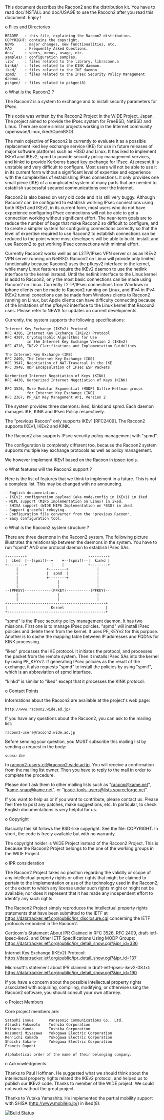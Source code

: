 This document describes the Racoon2 and the distribution kit.
You have to read doc/INSTALL and doc/USAGE to use the Racoon2
after you read this document.  Enjoy !

o Files and Directories

	README   : this file, explaining the Racoon2 distribution.
	COPYRIGHT: contains the copyright.
	NEWS     : major changes, new functionalities, etc.
	FAQ      : Frequently Asked Questions.
	doc/     : specs, memos, usage, etc.
	samples/ : configuration samples.
	lib/     : files related to the library, libracoon.a
	kinkd/   : files related to the KINK daemon.
	iked/    : files related to the IKE daemon.
	spmd/    : files related to the IPsec Security Policy Management daemon.
	pskgen/  : files related to pskgen(8)

o What is the Racoon2 ?

The Racoon2 is a system to exchange and to install security parameters
for IPsec.

This code was written by the Racoon2 Project in the WIDE Project,
Japan.  The project aimed to provide the IPsec system for FreeBSD,
NetBSD and Linux. There are some similar projects working in the
Internet community (openswan/Linux, iked/OpenBSD).

The main objective of Racoon2 is currently to evaluate it as a
possible replacement iked key exchange service (IKE) for use in
future releases of major software platforms such as *BSD and Linux.
It has iked to implement IKEv1 and IKEv2, spmd to provide security
policy management services, and kinkd to provide Kerberos based
key exchange for IPsec. At present it is unstable and very difficult
to configure. Most users will not be able to use it in its current
form without a significant level of expertise and experience with
the complexities of establishing IPsec connections. It only provides
one small piece (IKE) of a complicated system of many parts that
are needed to establish successful secured communications over the
Internet.

Racoon2 is also based on very old code and it is still very buggy.
Although Racoon2 can be configured to establish working IPsec
connections using both IKEv1 and IKEv2, in its current form, most
users who do not have experience configuring IPsec connections will
not be able to get a connection working without significant effort.
The near-term goals are to reduce the number of bugs that make
Racoon2 so difficult to configure, and to create a simpler system
for configuring connections correctly so that the level of expertise
required to use Racoon2 to establish connections can be reduced to
the point where most developers will be able to build, install,
and use Racoon2 to get working IPsec connections with minimal
effort.

Currently Racoon2 works well as an L2TP/IPsec VPN server or as
an IKEv2 VPN server running on NetBSD. Racoon2 on Linux will provide
only limited functionality because Racoon2 uses the pfkeyv2 interface
to the kernel, while many Linux features require the IKEv2 daemon to
use the netlink interface to the kernel instead. Until the netlink
interface to the Linux kernel is addd to Racoon2, only the most basic
connections can be made using Racoon2 on Linux. Currently L2TP/IPsec
connections from Windows or iphone clients can be made to Racoon2
running on Linux, and IPv4 in IPv4 IKEv2 tunnel conections can be made
from Windows clients to Racoon2 running on Linux, but Apple clients
can have difficulty connecting because of the limitations of the pfkeyv2
interface to the Linux kernel that Racoon2 uses. Please refer to NEWS
for updates on current developments.


Currently, the system supports the following specifications:

	Internet Key Exchange (IKEv2) Protocol
	RFC 4306, Internet Key Exchange (IKEv2) Protocol
	RFC 4307, Cryptographic Algorithms for Use
	          in the Internet Key Exchange Version 2 (IKEv2)
	RFC 4718, IKEv2 Clarifications and Implementation Guidelines

	The Internet Key Exchange (IKE)
	RFC 2409, The Internet Key Exchange (IKE)
	RFC 3947, Negotiation of NAT-Traversal in the IKE
	RFC 3948, UDP Encapsulation of IPsec ESP Packets

	Kerberized Internet Negotiation of Keys (KINK)
	RFC 4430, Kerberized Internet Negotiation of Keys (KINK)

	RFC 3526, More Modular Exponential (MODP) Diffie-Hellman groups
	          for Internet Key Exchange (IKE)
	RFC 2367, PF_KEY Key Management API, Version 2
	
The system provides three daemons: iked, kinkd and spmd.
Each daemon manages IKE, KINK and IPsec Policy respectively.


The "previous Racoon" only supports IKEv1 [RFC2409].  The Racoon2 supports
IKEv1, IKEv2 and KINK.

The Racoon2 also supports IPsec security policy management with "spmd".

The configuration is completely different too, because the Racoon2 system
supports multiple key exchange protocols as well as policy management.

We however implement IKEv1 based on the Racoon in ipsec-tools.

o What features will the Racoon2 support ?

Here is the list of features that we think to implement in a future.
This is not a complete list.  This may be changed with no announcing.

	- English documentation.
	- IKEv2: configuration payload (aka mode-config in IKEv1) in iked.
	- MIPL support (MIP6 Implementation on Linux) in iked.
	- SHISA support (WIDE MIP6 Implementation on *BSD) in iked.
	- Support graceful rekeying.
	- Configuration file converter from the "previous Racoon".
	- Easy configuration tool.

o What is the Racoon2 system structure ?

There are three daemons in the Racoon2 system.  The following picture
illustrates the relationship between the daemons in the system.
You have to run "spmd" AND one protocol daemon to establish IPsec SAs.

    +--------+                            +--------+
    |  iked  |--(spmif)--+    +--(spmif)--|  kinkd |
    +--------+           |    |           +--------+
         |             +--------+             | 
         |             |  spmd  |             | 
         |             +--------+             | 
         |                  |                 |
         |                  |                 |
    --(PFKEY)------------(PFKEY)-----------(PFKEY)--
         |                  |                 |
         |                  |                 |
    +---------------------------------------------+
    |                    Kernel                   |
    +---------------------------------------------+

"spmd" is the IPsec security policy management daemon.  It has two missions.
First one is to manage IPsec policies.  "spmd" will install IPsec policies
and delete them from the kernel.  It uses PF_KEYv2 for this purpose.
Another is to cache the mapping table between IP addresses and FQDNs
for KINK processing.

"iked" processes the IKE protocol.  It initiates the protocol, and processes
the packet from the remote system.  Then it installs IPsec SAs into the
kernel by using PF_KEYv2.  If generating IPsec policies as the result of
the exchange, it also requests "spmd" to install the policies by using "spmif",
which is an abbreviation of spmd interface.

"kinkd" is similar to "iked" except that it processes the KINK protocol.

o Contact Points

Informations about the Racoon2 are available at the project's web page:

	http://www.racoon2.wide.ad.jp/

If you have any questions about the Racoon2, you can ask to the mailing
list:

	racoon2-users@racoon2.wide.ad.jp

Before sending your question, you MUST subscribe this mailing list
by sending a request in the body:

	subscribe

to racoon2-users-ctl@racoon2.wide.ad.jp.  You will receive a confirmation
from the mailing list owner.  Then you have to reply to the mail in order
to complete the procedure.

Please don't ask them to other mailing lists such as "racoon@kame.net",
"kame-snap@kame.net", or "ipsec-tools-users@lists.sourceforge.net".

If you want to help us or if you want to contribute, please contact us.
Please feel free to post any patches, make suggestions, etc.
In particular, to check English documentations is very helpful for us.

o Copyright

Basically this kit follows the BSD-like copyright.  See the file: COPYRIGHT.
In short, the code is freely available but with no warranty.

The copyright holder is WIDE Project instead of the Racoon2 Project.
This is because the Racoon2 Project belongs to the one of the working groups
in the WIDE Project.

o IPR consideration

The Racoon2 Project takes no position regarding the validity or scope of 
any intellectual property rights or other rights that might be 
claimed to pertain to the implementation or use of the technology 
used in the Racoon2, or the extent to which any license under such rights 
might or might not be available; nor does it represent that it has 
made any independent effort to identify any such rights.

The Racoon2 Project simply reproduces the intellectual property rights 
statements that have been submitted to the IETF at 
<https://datatracker.ietf.org/public/ipr_disclosure.cgi> concerning 
the IETF protocols embodied in the Racoon2.

Certicom's Statement About IPR Claimed in RFC 3526, RFC 2409, 
draft-ietf-ipsec-ikev2, and Other IETF Specifications Using MODP 
Groups: 
<https://datatracker.ietf.org/public/ipr_detail_show.cgi?&ipr_id=336>

Internet Key Exchange (IKEv2) Protocol: 
<https://datatracker.ietf.org/public/ipr_detail_show.cgi?&ipr_id=137>

Microsoft's statement about IPR claimed in 
draft-ietf-ipsec-ikev2-08.txt: 
<https://datatracker.ietf.org/public/ipr_detail_show.cgi?&ipr_id=190>

If you have a concern about the possible intellectual property rights 
associated with acquiring, compiling, modifying, or otherwise using 
the Racoon2 software, you should consult your own attorney.

o Project Members

Core project members are:

	Satoshi Inoue       Panasonic Communications Co., Ltd.
	Atsushi Fukumoto    Toshiba Corporation
	Mitsuru Kanda       Toshiba Corporation
	Kazunori Miyazawa   Yokogawa Electric Corporation
	Ken'ichi Kamada     Yokogawa Electric Corporation
	Shoichi Sakane      Yokogawa Electric Corporation
	Francis Dupont

	Alphabetical order of the name of their belonging company.

o Acknowledgments

Thanks to Paul Hoffman.  He suggested what we should think about the
intellectual property rights related the IKEv2 protocol, and helped us
to publish our IKEv2 code.  Thanks to member of the WIDE project.
We could not work without the great project.

Thanks to Yutaka Yamashita.  He implemented the partial mobility support
with SHISA (http://www.mobileip.jp/) in iked(8).

[![Build Status][status]][travis]

[BUILDING]: BUILDING
[status]: https://travis-ci.org/zoulasc/racoon2.svg?branch=master
[travis]: https://travis-ci.org/zoulasc/racoon2
